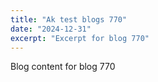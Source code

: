 ```yaml
---
title: "Ak test blogs 770"
date: "2024-12-31"
excerpt: "Excerpt for blog 770"
---
```


Blog content for blog 770